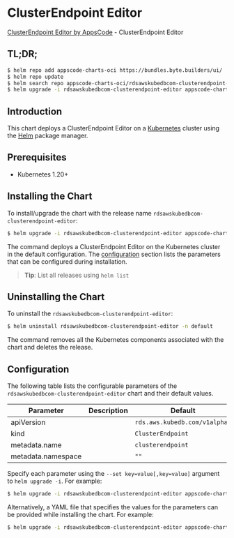 # ClusterEndpoint Editor

[ClusterEndpoint Editor by AppsCode](https://byte.builders) - ClusterEndpoint Editor

## TL;DR;

```bash
$ helm repo add appscode-charts-oci https://bundles.byte.builders/ui/
$ helm repo update
$ helm search repo appscode-charts-oci/rdsawskubedbcom-clusterendpoint-editor --version=v0.4.20
$ helm upgrade -i rdsawskubedbcom-clusterendpoint-editor appscode-charts-oci/rdsawskubedbcom-clusterendpoint-editor -n default --create-namespace --version=v0.4.20
```

## Introduction

This chart deploys a ClusterEndpoint Editor on a [Kubernetes](http://kubernetes.io) cluster using the [Helm](https://helm.sh) package manager.

## Prerequisites

- Kubernetes 1.20+

## Installing the Chart

To install/upgrade the chart with the release name `rdsawskubedbcom-clusterendpoint-editor`:

```bash
$ helm upgrade -i rdsawskubedbcom-clusterendpoint-editor appscode-charts-oci/rdsawskubedbcom-clusterendpoint-editor -n default --create-namespace --version=v0.4.20
```

The command deploys a ClusterEndpoint Editor on the Kubernetes cluster in the default configuration. The [configuration](#configuration) section lists the parameters that can be configured during installation.

> **Tip**: List all releases using `helm list`

## Uninstalling the Chart

To uninstall the `rdsawskubedbcom-clusterendpoint-editor`:

```bash
$ helm uninstall rdsawskubedbcom-clusterendpoint-editor -n default
```

The command removes all the Kubernetes components associated with the chart and deletes the release.

## Configuration

The following table lists the configurable parameters of the `rdsawskubedbcom-clusterendpoint-editor` chart and their default values.

|     Parameter      | Description |                 Default                  |
|--------------------|-------------|------------------------------------------|
| apiVersion         |             | <code>rds.aws.kubedb.com/v1alpha1</code> |
| kind               |             | <code>ClusterEndpoint</code>             |
| metadata.name      |             | <code>clusterendpoint</code>             |
| metadata.namespace |             | <code>""</code>                          |


Specify each parameter using the `--set key=value[,key=value]` argument to `helm upgrade -i`. For example:

```bash
$ helm upgrade -i rdsawskubedbcom-clusterendpoint-editor appscode-charts-oci/rdsawskubedbcom-clusterendpoint-editor -n default --create-namespace --version=v0.4.20 --set apiVersion=rds.aws.kubedb.com/v1alpha1
```

Alternatively, a YAML file that specifies the values for the parameters can be provided while
installing the chart. For example:

```bash
$ helm upgrade -i rdsawskubedbcom-clusterendpoint-editor appscode-charts-oci/rdsawskubedbcom-clusterendpoint-editor -n default --create-namespace --version=v0.4.20 --values values.yaml
```

